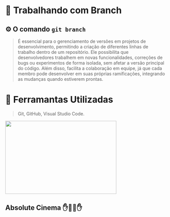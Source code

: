 # 🚀 Trabalhando com Branch

## ⚙️ O comando `git branch` 

>É essencial para o gerenciamento de versões em projetos de desenvolvimento, permitindo a criação de diferentes linhas de trabalho dentro de um repositório. Ele possibilita que desenvolvedores trabalhem em novas funcionalidades, correções de bugs ou experimentos de forma isolada, sem afetar a versão principal do código. Além disso, facilita a colaboração em equipe, já que cada membro pode desenvolver em suas próprias ramificações, integrando as mudanças quando estiverem prontas.

# 🔧 Ferramantas Utilizadas

>Git,
>GitHub,
>Visual Studio Code.


<div>
  <img src= "https://github.com/user-attachments/assets/d8c1d93c-2a26-41c3-8afa-417847493978" width="350" height="230"> 
</div>

## Absolute Cinema ✋🧑‍🦱✋

